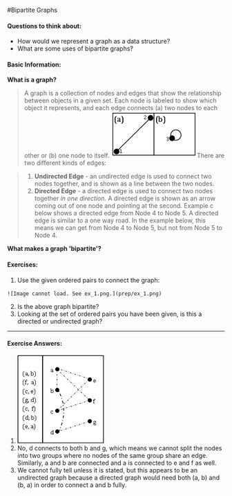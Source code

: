 #Bipartite Graphs

#### Questions to think about:
  * How would we represent a graph as a data structure?
  * What are some uses of bipartite graphs?

#### Basic Information:
**What is a graph?**
> A graph is a collection of nodes and edges that show the relationship between
> objects in a given set.  Each node is labeled to show which object it represents,
> and each edge connects (a) two nodes to each other or (b) one node to itself. 
> ![Image cannot load. See ab.png.](prep/ab.png)
> There are two different kinds of edges:

>   1. **Undirected Edge** - an undirected edge is used to connect two nodes 
>      together, and is shown as a line between the two nodes.
>   2. **Directed Edge** - a directed edge is used to connect two nodes together
>      *in one direction*.  A directed edge is shown as an arrow coming out of
>      one node and pointing at the second.  Example c below shows a directed 
>      edge from Node 4 to Node 5.  A directed edge is similar to a one way road.
>      In the example below, this means we can get from Node 4 to Node 5, but not
>      from Node 5 to Node 4.

**What makes a graph 'bipartite'?**

#### Exercises:

  1. Use the given ordered pairs to connect the graph:

	![Image cannot load. See ex_1.png.](prep/ex_1.png)

  2. Is the above graph bipartite?
  3. Looking at the set of ordered pairs you have been given, is this a directed or undirected graph?



-------------------------------------------
#### Exercise Answers: 

  1. ![Image cannot load. See ans_1.png.](prep/ans_1.png)
  2. No, d connects to both b and g, which means we cannot split the nodes into two groups where no nodes of the same group share an edge.  Similarly, a and b are connected and a is connected to e and f as well.
  3. We cannot fully tell unless it is stated, but this appears to be an undirected graph because a directed graph would need both (a, b) and (b, a) in order to connect a and b fully.
